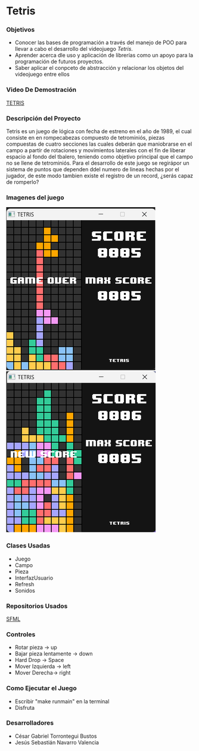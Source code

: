 # Tetris
### Objetivos
* Conocer las bases de programación a través del manejo de POO para llevar a cabo el desarrollo del videojuego *Tetris*.
* Aprender acerca dle uso y aplicación de librerías como un apoyo para la programación de futuros proyectos.
* Saber aplicar el conpceto de abstracción y relacionar los objetos del videojuego entre ellos

### Video De Demostración
[TETRIS](https://youtu.be/6uK5QbtfZP0?si=YzUIDljWGw6VVQen)

### Descripción del Proyecto
Tetris es un juego de lógica con fecha de estreno en el año de 1989, el cual consiste en en rompecabezas compuesto de tetrominiós, piezas compuestas de cuatro secciones las cuales deberán que maniobrarse en el campo a partír de rotaciones y movimientos laterales con el fin de liberar espacio al fondo del tbalero, teniendo como objetivo principal que el campo no se llene de tetrominiós. Para el desarrollo de este juego se regirápor un sistema de puntos que dependen ddel numero de lineas hechas por el jugador, de este modo tambien existe el registro de un record, ¿serás capaz de romperlo?

### Imagenes del juego

![Imagen 1](/assets/Imagenes/Game%20Over.png)
![Imagen 2](/assets/Imagenes/New%20Score.png)

### Clases Usadas
* Juego
* Campo
* Pieza
* InterfazUsuario
* Refresh
* Sonidos

### Repositorios Usados
[SFML](https://github.com/SFML/SFML)

### Controles
* Rotar pieza -> up
* Bajar pieza lentamente -> down
* Hard Drop -> Space
* Mover Izquierda -> left
* Mover Derecha-> right

### Como Ejecutar el Juego
* Escribir "make runmain" en la terminal
* Disfruta

### Desarrolladores
* César Gabriel Torrontegui Bustos
* Jesús Sebastián Navarro Valencia


